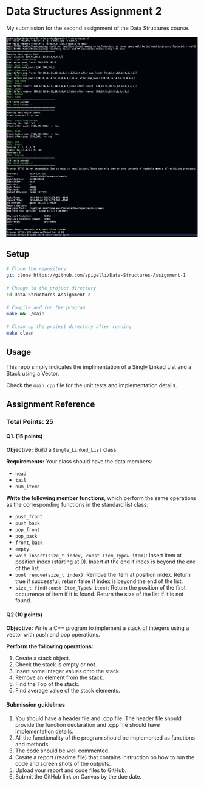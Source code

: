 # Data Structures Assignment 2

My submission for the second assignment of the Data Structures course.

![alt text](image-1.png)

## Setup

```bash
# Clone the repository
git clone https://github.com/spigelli/Data-Structures-Assignment-1

# Change to the project directory
cd Data-Structures-Assignment-2

# Compile and run the program
make && ./main

# Clean up the project directory after running
make clean
```

## Usage

This repo simply indicates the implimentation of a Singly Linked List and a Stack using a Vector.

Check the `main.cpp` file for the unit tests and implementation details.

## Assignment Reference

### Total Points: 25

#### Q1. (15 points)

**Objective:** Build a `Single_Linked_List` class.

**Requirements:** Your class should have the data members:

- `head`
- `tail`
- `num_items`

**Write the following member functions**, which perform the same operations as the corresponding functions in the standard list class:

- `push_front`
- `push_back`
- `pop_front`
- `pop_back`
- `front`, `back`
- `empty`
- `void insert(size_t index, const Item_Type& item)`: Insert item at position index (starting at 0). Insert at the end if index is beyond the end of the list.
- `bool remove(size_t index)`: Remove the item at position index. Return true if successful; return false if index is beyond the end of the list.
- `size_t find(const Item_Type& item)`: Return the position of the first occurrence of item if it is found. Return the size of the list if it is not found.

#### Q2 (10 points)

**Objective:** Write a C++ program to implement a stack of integers using a vector with push and pop operations.

**Perform the following operations:**

1. Create a stack object.
2. Check the stack is empty or not.
3. Insert some integer values onto the stack.
4. Remove an element from the stack.
5. Find the Top of the stack.
6. Find average value of the stack elements.

#### Submission guidelines

1. You should have a header file and .cpp file. The header file should provide the function declaration and .cpp file should have implementation details.
2. All the functionality of the program should be implemented as functions and methods.
3. The code should be well commented.
4. Create a report (readme file) that contains instruction on how to run the code and screen shots of the outputs.
5. Upload your report and code files to GitHub.
6. Submit the GitHub link on Canvas by the due date.
